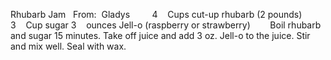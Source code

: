 Rhubarb Jam
 
From:  Gladys    
 
 
4    Cups cut-up rhubarb (2 pounds)
3    Cup sugar
3    ounces Jell-o (raspberry or strawberry)
    
 
Boil rhubarb and sugar 15 minutes.
Take off juice and add 3 oz. Jell-o to the juice.
Stir and mix well.
Seal with wax.
 
